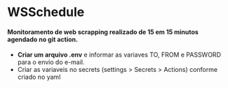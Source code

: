 # WSSchedule

#### Monitoramento de web scrapping realizado de 15 em 15 minutos agendado no git action. 

* **Criar um arquivo .env** e informar as variaves TO, FROM e PASSWORD para o envio do e-mail.
* Criar as variaveis no secrets (settings > Secrets > Actions) conforme criado no yaml